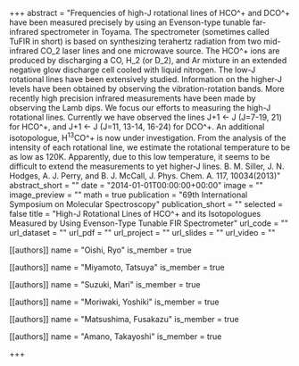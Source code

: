+++
abstract = "Frequencies of high-J rotational lines of HCO^+ and DCO^+ have been measured precisely by using an Evenson-type tunable far-infrared spectrometer in Toyama. The spectrometer (sometimes called TuFIR in short) is based on synthesizing terahertz radiation from two mid-infrared CO_2 laser lines and one microwave source. The HCO^+ ions are produced by discharging a CO, H_2 (or D_2), and Ar mixture in an extended negative glow discharge cell cooled with liquid nitrogen. The low-J rotational lines have been extensively studied. Information on the higher-J levels have been obtained by observing the vibration-rotation bands. More recently high precision infrared measurements have been made by observing the Lamb dips. We focus our efforts to measuring the high-J rotational lines. Currently we have observed the lines J+1 ← J (J=7-19, 21) for HCO^+, and J+1 ← J (J=11, 13-14, 16-24) for DCO^+. An additional isotopologue, H<SUP>13</SUP>CO^+ is now under investigation. From the analysis of the intensity of each rotational line, we estimate the rotational temperature to be as low as 120K. Apparently, due to this low temperature, it seems to be difficult to extend the measurements to yet higher-J lines. B. M. Siller, J. N. Hodges, A. J. Perry, and B. J. McCall, J. Phys. Chem. A. 117, 10034(2013)"
abstract_short = ""
date = "2014-01-01T00:00:00+00:00"
image = ""
image_preview = ""
math = true
publication = "69th International Symposium on Molecular Spectroscopy"
publication_short = ""
selected = false
title = "High-J Rotational Lines of HCO^+ and its Isotopologues Measured by Using Evenson-Type Tunable FIR Spectrometer"
url_code = ""
url_dataset = ""
url_pdf = ""
url_project = ""
url_slides = ""
url_video = ""



[[authors]]
    name = "Oishi, Ryo"
    is_member = true


[[authors]]
    name = "Miyamoto, Tatsuya"
    is_member = true


[[authors]]
    name = "Suzuki, Mari"
    is_member = true


[[authors]]
    name = "Moriwaki, Yoshiki"
    is_member = true


[[authors]]
    name = "Matsushima, Fusakazu"
    is_member = true


[[authors]]
    name = "Amano, Takayoshi"
    is_member = true

+++
 